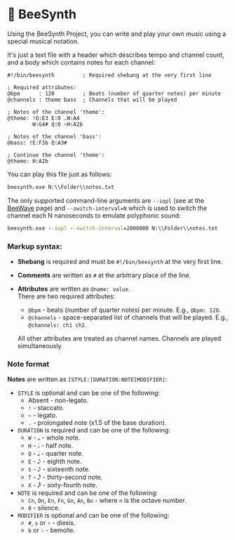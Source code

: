 # 🎹 BeeSynth

Using the BeeSynth Project, you can write and play your own music using a special musical notation.

It's just a text file with a header which describes tempo and channel count, and a body which contains notes for each channel:
```
#!/bin/beesynth         ; Required shebang at the very first line

; Required attributes:
@bpm      : 120         ; Beats (number of quarter notes) per minute
@channels : theme bass  ; Channels that will be played

; Notes of the channel 'theme':
@theme: !Q:E3 E:0 .W:A4
        W:G4# Q:0 ~H:A2b

; Notes of the channel 'bass':
@bass: !E:F3b Q:A3#

; Continue the channel 'theme':
@theme: H:A2b

```

You can play this file just as follows:
```cmd
beesynth.exe N:\\Folder\\notes.txt
```
The only supported command-line arguments are `--iopl` (see at the [BeeWave](./BEEWAVE.md) page) and `--switch-interval=N` which is used to switch the channel each N nanoseconds to emulate polyphonic sound:
```cmd
beesynth.exe --iopl --switch-interval=2000000 N:\\Folder\\notes.txt
```

### Markup syntax:
* **Shebang** is required and must be `#!/bin/beesynth` at the very first line.
* **Comments** are written as `#` at the arbitrary place of the line.
* **Attributes** are written as `@name: value`.  
  There are two required attributes:
  - `@bpm` - beats (number of quarter notes) per minute. E.g., `@bpm: 120`.
  - `@channels` - space-separated list of channels that will be played. E.g., `@channels: ch1 ch2`.

  All other attributes are treated as channel names. Channels are played simultaneously.
### Note format
**Notes** are written as `[STYLE:]DURATION:NOTE[MODIFIER]`:
* `STYLE` is optional and can be one of the following:
    - Absent - non-legato.
    - `!` - staccato.
    - `~` - legato.
    - `.` - prolongated note (x1.5 of the base duration).
* `DURATION` is required and can be one of the following:
    - `W` - 𝅝 - whole note.
    - `H` - 𝅗𝅥 - half note.
    - `Q` - 𝅘𝅥 - quarter note.
    - `E` - 𝅘𝅥𝅮 - eighth note.
    - `S` - 𝅘𝅥𝅯 - sixteenth note.
    - `T` - 𝅘𝅥𝅰 - thirty-second note.
    - `X` - 𝅘𝅥𝅱 - sixty-fourth note.
* `NOTE` is required and can be one of the following:
    - `Cn`, `Dn`, `En`, `Fn`, `Gn`, `An`, `Bn` - where `n` is the octave number.
    - `0` - silence.
* `MODIFIER` is optional and can be one of the following:
    - `#`, `s` or `♯` - diesis.
    - `b` or `♭` - bemolle.